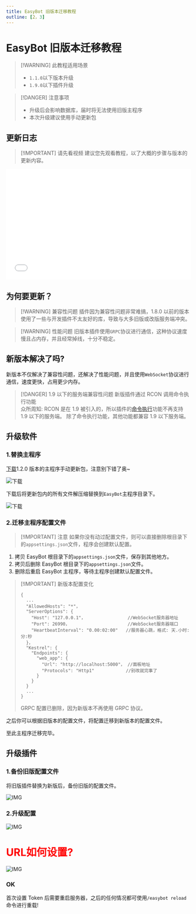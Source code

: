 ```yaml
---
title: EasyBot 旧版本迁移教程
outline: [2，3]
---
```


# EasyBot 旧版本迁移教程

> [!WARNING] 此教程适用场景
>
> - `1.1.0`以下版本升级
> - `1.9.0`以下插件升级

> [!DANGER] 注意事项
>
> - 升级后会影响数据库，届时将无法使用旧版主程序
> - 本次升级建议使用手动更新包

## 更新日志

> [!IMPORTANT] 请先看视频
> 建议您先观看教程，以了大概的步骤与版本的更新内容。

<iframe src="//player.bilibili.com/player.html?bvid=BV1jkHJeaE9U&high_quality=1&danmaku=1" allowfullscreen="allowfullscreen" width="100%" height="300px" scrolling="no" frameborder="0" sandbox="allow-top-navigation allow-same-origin allow-forms allow-scripts"></iframe>

## 为何要更新？

> [!WARNING] 兼容性问题
> 插件因为兼容性问题非常难搞，1.8.0 以前的版本使用了一些与开发插件不太友好的库，导致与大多旧版或改版服务端冲突。

> [!WARNING] 性能问题
> 旧版本插件使用`GRPC`协议进行通信，这种协议速度慢且占内存，并且经常掉线，十分不稳定。

## 新版本解决了吗?

新版本不仅解决了兼容性问题，还解决了性能问题，并且使用`WebSocket`协议进行通信，速度更快，占用更少内存。

> [!DANGER] 1.9 以下的服务端兼容性问题
> 新版插件通过 RCON 调用命令执行功能  
> 众所周知: RCON 是在 1.9 被引入的，所以插件的[命令执行]()功能不再支持 1.9 以下的服务端。
> 除了命令执行功能，其他功能都兼容 1.9 以下服务端。

## 升级软件

### 1.替换主程序

[下载](/down)1.2.0 版本的主程序手动更新包，注意别下错了奥~

![下载](/migrate/imgs/c846c584637f4a9b6383f2f2668a168a.png)

下载后将更新包内的所有文件解压缩替换到`EasyBot`主程序目录下。

![下载](/migrate/imgs/Snipaste_2024-09-03_04-49-52.png)

### 2.迁移主程序配置文件

> [!IMPORTANT] 注意
> 如果你没有动过配置文件，则可以直接删除根目录下的`appsettings.json`文件，程序会创建默认配置。

1. 拷贝 EasyBot 根目录下的`appsettings.json`文件，保存到其他地方。
2. 拷贝后删除 EasyBot 根目录下的`appsettings.json`文件。
3. 删除后重启 EasyBot 主程序，等待主程序创建默认配置文件。

> [!IMPORTANT] 新版本配置变化
>
> ```json{5-7，}
> {
>   ...
>   "AllowedHosts": "*"，
>   "ServerOptions": {
>     "Host": "127.0.0.1"，                //WebSocket服务器地址
>     "Port": 26990，                      //WebSocket服务器端口
>     "HeartbeatInterval": "0.00:02:00"   //服务器心跳，格式: 天.小时:分:秒
>   }，
>   "Kestrel": {
>     "Endpoints": {
>       "web_app": {
>         "Url": "http://localhost:5000"， //面板地址
>         "Protocols": "Http1"            //别改就完事了
>       }
>     }
>   }
>   ...
> }
>
> ```
>
> GRPC 配置已删除，因为新版本不再使用 GRPC 协议。

之后你可以根据旧版本的配置文件，将配置迁移到新版本的配置文件。

至此主程序迁移完毕。

## 升级插件

### 1.备份旧版配置文件

将旧版插件替换为新版后，备份旧版的配置文件。

![IMG](/migrate/imgs/Snipaste_2024-09-03_05-18-00.png)

### 2.升级配置

![IMG](/migrate/imgs/Snipaste_2024-09-03_05-22-49.png)

<h1 style="color:red;">URL如何设置?</h1>

![IMG](/migrate/imgs/Snipaste_2024-09-03_05-27-18.png)

### OK

首次设置 Token 后需要重启服务器，之后的任何情况都可使用`/easybot reload`命令进行重载!
